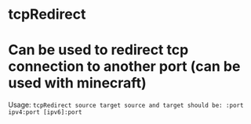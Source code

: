 # tcpRedirect
# Can be used to redirect tcp connection to another port (can be used with minecraft)

Usage: `tcpRedirect source target
source and target should be:
    :port
    ipv4:port
    [ipv6]:port`